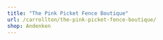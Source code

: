 ```yaml
---
title: "The Pink Picket Fence Boutique"
url: /carrollton/the-pink-picket-fence-boutique/
shop: Andenken
---
```

